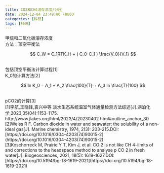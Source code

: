 ```yaml
---
title: CO2和CH4溶存浓度/分压
date: 2024-12-04 23:49:00 +0800
categories: [科研]
tags: [科研]
---
```


甲烷和二氧化碳溶存浓度<br>
方法：顶空平衡法

$$  C_W = C_1RTK_H  + ( C_0-C_1 ) \frac{V_0}{V_1}  $$

<br>
包括顶空平衡法计算过程[1]<br>
K_0的计算方法[2]<br>

$$  ln K_0 = A_1 + A_2 \frac{100}{T} + A_3 ln \frac{T}{100}  $$

<br>
pCO2的计算[3]

<br>
[1]李航,王晓锋,袁兴中等.淡水生态系统温室气体通量检测方法综述[J].湖泊化学,2023,35(04):1153-1175. http://www.jlakes.org/html/2023/4/20230402.html#outline_anchor_30<br>
[2]Weiss R F. Carbon dioxide in water and seawater: the solubility of a non-ideal gas[J]. Marine chemistry, 1974, 2(3): 203-215.DOI:[https://doi.org/10.1016/0304-4203(74)90015-2](https://doi.org/10.1016/0304-4203(74)90015-2) <br>
[3]Koschorreck M, Prairie Y T, Kim J, et al. CO 2 is not like CH 4–limits of and corrections to the headspace method to analyse p CO 2 in fresh water[J]. Biogeosciences, 2021, 18(5): 1619-1627.DOI:[https://doi.org/10.5194/bg-18-1619-2021](https://doi.org/10.5194/bg-18-1619-2021)
